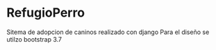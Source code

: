 # RefugioPerro
Sitema de adopcion de caninos realizado con django
Para el diseño se utilzo bootstrap 3.7
